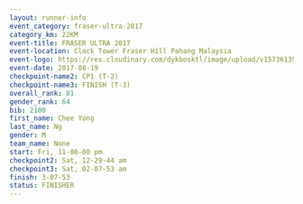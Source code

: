 ```yaml
---
layout: runner-info 
event_category: fraser-ultra-2017 
category_km: 22KM 
event-title: FRASER ULTRA 2017 
event-location: Clock Tower Fraser Hill Pahang Malaysia 
event-logo: https://res.cloudinary.com/dykbosktl/image/upload/v1573613535/Logo/logo_mfst7w.jpg 
event-date: 2017-08-19 
checkpoint-name2: CP1 (T-2) 
checkpoint-name3: FINISH (T-3) 
overall_rank: 81
gender_rank: 64
bib: 2100
first_name: Chee Yong
last_name: Ng
gender: M
team_name: None
start: Fri, 11-00-00 pm
checkpoint2: Sat, 12-29-44 am
checkpoint3: Sat, 02-07-53 am
finish: 3-07-53
status: FINISHER
---
```

